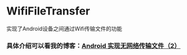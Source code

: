 # WifiFileTransfer
实现了Android设备之间通过Wifi传输文件的功能

### 具体介绍可以看我的博客：[Android 实现无网络传输文件（2）](https://www.jianshu.com/p/72a4a5759640)
